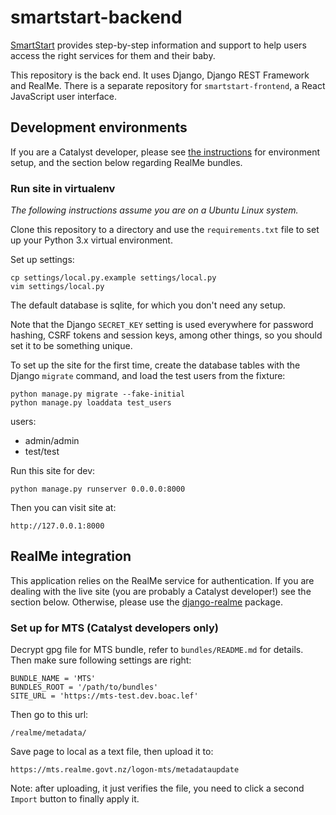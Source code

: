 # smartstart-backend

[SmartStart](https://smartstart.services.govt.nz/) provides step-by-step information and support to
help users access the right services for them and their baby.

This repository is the back end. It uses Django, Django REST Framework and RealMe. There is a
separate repository for `smartstart-frontend`, a React JavaScript user interface.

## Development environments

If you are a Catalyst developer, please see
[the instructions](https://gitlab.catalyst.net.nz/lef/ops#setup-an-environment) for environment
setup, and the section below regarding RealMe bundles.

### Run site in virtualenv

*The following instructions assume you are on a Ubuntu Linux system.*

Clone this repository to a directory and use the `requirements.txt` file to set up your Python 3.x
virtual environment.

Set up settings:

    cp settings/local.py.example settings/local.py
    vim settings/local.py

The default database is sqlite, for which you don't need any setup.

Note that the Django `SECRET_KEY` setting is used everywhere for password hashing, CSRF tokens and
session keys, among other things, so you should set it to be something unique.

To set up the site for the first time, create the database tables with the Django `migrate` command,
and load the test users from the fixture:

    python manage.py migrate --fake-initial
    python manage.py loaddata test_users

users:

- admin/admin
- test/test

Run this site for dev:

    python manage.py runserver 0.0.0.0:8000

Then you can visit site at:

    http://127.0.0.1:8000

## RealMe integration

This application relies on the RealMe service for authentication. If you are dealing with the live
site (you are probably a Catalyst developer!) see the section below. Otherwise, please use the
[django-realme](https://pypi.python.org/pypi/django-realme/) package.

### Set up for MTS (Catalyst developers only)

Decrypt gpg file for MTS bundle, refer to `bundles/README.md` for details.
Then make sure following settings are right:

    BUNDLE_NAME = 'MTS'
    BUNDLES_ROOT = '/path/to/bundles'
    SITE_URL = 'https://mts-test.dev.boac.lef'

Then go to this url:

    /realme/metadata/

Save page to local as a text file, then upload it to:

    https://mts.realme.govt.nz/logon-mts/metadataupdate

Note: after uploading, it just verifies the file, you need to click a second `Import` button to
finally apply it.
